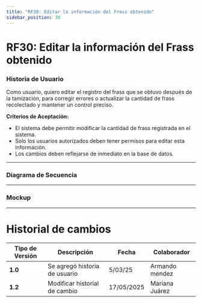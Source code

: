```yaml
---
title: "RF30: Editar la información del Frass obtenido"  
sidebar_position: 30
---
```


# RF30: Editar la información del Frass obtenido


### Historia de Usuario
Como usuario, quiero editar el registro del frass que se obtuvo después de la tamización, para corregir errores o actualizar la cantidad de frass recolectado y mantener un control preciso.


  **Criterios de Aceptación:**
  - El sistema debe permitir modificar la cantidad de frass registrada en el sistema.
  - Solo los usuarios autorizados deben tener permisos para editar esta información.
  - Los cambios deben reflejarse de inmediato en la base de datos.

---

### Diagrama de Secuencia


---

### Mockup

---
# Historial de cambios
| **Tipo de Versión** | **Descripción**                      | **Fecha** | **Colaborador**   |
| ------------------- | ------------------------------------ | --------- | ----------------- |
| **1.0**             | Se agregó historia de usuario        | 5/03/25   | Armando mendez    |
| **1.2**             | Modificar historial de cambio        | 17/05/2025| Mariana Juárez    |


